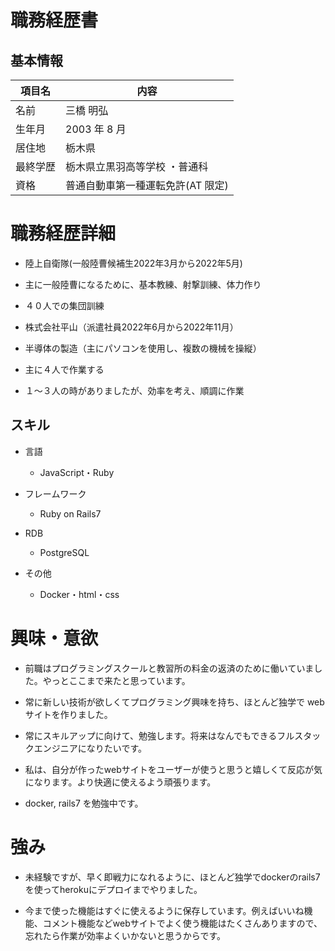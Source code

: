 # 職務経歴書

## 基本情報

| 項目名   | 内容                              |
| -------- | --------------------------------- |
| 名前     | 三橋 明弘                         |
| 生年月   | 2003 年 8 月                      |
| 居住地   | 栃木県                            |
| 最終学歴 | 栃木県立黒羽高等学校 ・普通科     |
| 資格     | 普通自動車第一種運転免許(AT 限定) |


# 職務経歴詳細
- 陸上自衛隊(一般陸曹候補生2022年3月から2022年5月)
 - 主に一般陸曹になるために、基本教練、射撃訓練、体力作り

 - ４０人での集団訓練

- 株式会社平山（派遣社員2022年6月から2022年11月）
 - 半導体の製造（主にパソコンを使用し、複数の機械を操縦）

 - 主に４人で作業する

 - １〜３人の時がありましたが、効率を考え、順調に作業

 ## スキル

- 言語

  - JavaScript・Ruby

- フレームワーク

  - Ruby on Rails7

- RDB

  - PostgreSQL

- その他
  - Docker・html・css

# 興味・意欲

- 前職はプログラミングスクールと教習所の料金の返済のために働いていました。やっとここまで来たと思っています。

- 常に新しい技術が欲しくてプログラミング興味を持ち、ほとんど独学で web サイトを作りました。

- 常にスキルアップに向けて、勉強します。将来はなんでもできるフルスタックエンジニアになりたいです。

- 私は、自分が作ったwebサイトをユーザーが使うと思うと嬉しくて反応が気になります。より快適に使えるよう頑張ります。

- docker, rails7 を勉強中です。

# 強み
- 未経験ですが、早く即戦力になれるように、ほとんど独学でdockerのrails7を使ってherokuにデプロイまでやりました。

- 今まで使った機能はすぐに使えるように保存しています。例えばいいね機能、コメント機能などwebサイトでよく使う機能はたくさんありますので、忘れたら作業が効率よくいかないと思うからです。
